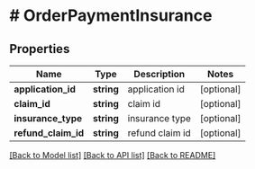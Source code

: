 # # OrderPaymentInsurance

## Properties

Name | Type | Description | Notes
------------ | ------------- | ------------- | -------------
**application_id** | **string** | application id | [optional]
**claim_id** | **string** | claim id | [optional]
**insurance_type** | **string** | insurance type | [optional]
**refund_claim_id** | **string** | refund claim id | [optional]

[[Back to Model list]](../../README.md#models) [[Back to API list]](../../README.md#endpoints) [[Back to README]](../../README.md)

